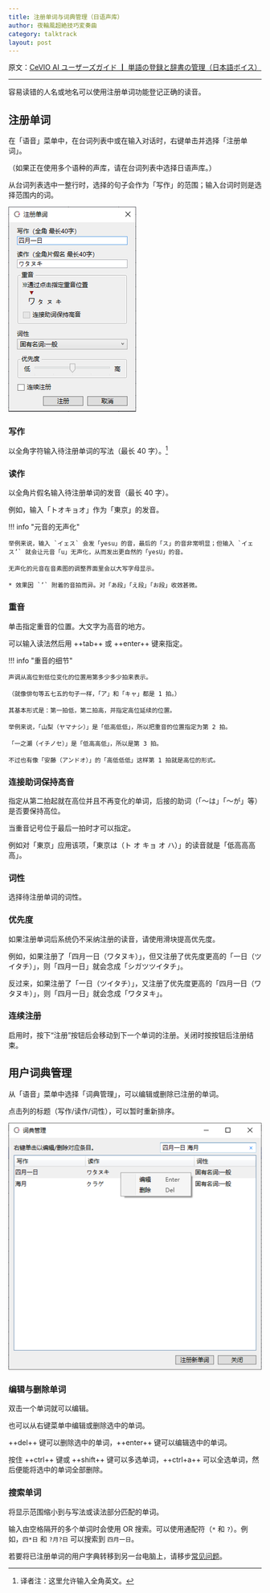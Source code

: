```yaml
---
title: 注册单词与词典管理（日语声库）
author: 夜輪風超絶技巧変奏曲
category: talktrack
layout: post
---
```

原文：[CeVIO AI ユーザーズガイド ┃ 単語の登録と辞書の管理（日本語ボイス）](https://cevio.jp/guide/cevio_ai/talktrack/talk_06/)

---

容易读错的人名或地名可以使用注册单词功能登记正确的读音。

## 注册单词

在「语音」菜单中，在台词列表中或在输入对话时，右键单击并选择「注册单词」。

（如果正在使用多个语种的声库，请在台词列表中选择日语声库。）

从台词列表选中一整行时，选择的句子会作为「写作」的范围；输入台词时则是选择范围内的词。

![register word](images/talk_06_1.png)

### 写作

以全角字符输入待注册单词的写法（最长 40 字）。[^1]

### 读作

以全角片假名输入待注册单词的发音（最长 40 字）。

例如，输入「トオキョオ」作为「東京」的发音。

!!! info "元音的无声化"

    举例来说，输入 `イェス` 会发「yesu」的音，最后的「ス」的音非常明显；但输入 `イェス’` 就会让元音「u」无声化，从而发出更自然的「yesU」的音。

    无声化的元音在音素图的调整界面里会以大写字母显示。

    * 效果因 `’` 附着的音拍而异。对「あ段」「え段」「お段」收效甚微。

### 重音

单击指定重音的位置。大文字为高音的地方。

可以输入读法然后用 ++tab++ 或 ++enter++ 键来指定。

!!! info "重音的细节"

    声调从高位到低位变化的位置用第多少多少拍来表示。

    （就像俳句等五七五的句子一样，「ア」和「キャ」都是 1 拍。）

    其基本形式是：第一拍低，第二拍高，并指定高位延续的位置。

    举例来说，「山梨（ヤマナシ）」是「低高低低」，所以把重音的位置指定为第 2 拍。

    「一之瀬（イチノセ）」是「低高高低」，所以是第 3 拍。

    不过也有像「安藤（アンドオ）」的「高低低低」这样第 1 拍就是高位的形式。

### 连接助词保持高音

指定从第二拍起就在高位并且不再变化的单词，后接的助词（「～は」「～が」等）是否要保持高位。

当重音记号位于最后一拍时才可以指定。

例如对「東京」应用该项，「東京は（ト オ キョ オ ハ）」的读音就是「低高高高高」。

### 词性

选择待注册单词的词性。

### 优先度

如果注册单词后系统仍不采纳注册的读音，请使用滑块提高优先度。

例如，如果注册了「四月一日（ワタヌキ）」，但又注册了优先度更高的「一日（ツイタチ）」，则「四月一日」就会念成「シガツツイタチ」。

反过来，如果注册了「一日（ツイタチ）」，又注册了优先度更高的「四月一日（ワタヌキ）」，则「四月一日」就会念成「ワタヌキ」。

### 连续注册

启用时，按下“注册”按钮后会移动到下一个单词的注册。关闭时按按钮后注册结束。

## 用户词典管理

从「语音」菜单中选择「词典管理」，可以编辑或删除已注册的单词。

点击列的标题（写作/读作/词性），可以暂时重新排序。

![manage user dict](images/talk_06_2.png)

### 编辑与删除单词

双击一个单词就可以编辑。

也可以从右键菜单中编辑或删除选中的单词。

++del++ 键可以删除选中的单词，++enter++ 键可以编辑选中的单词。

按住 ++ctrl++ 键或 ++shift++ 键可以多选单词，++ctrl+a++ 可以全选单词，然后便能将选中的单词全部删除。

### 搜索单词

将显示范围缩小到与写法或读法部分匹配的单词。

输入由空格隔开的多个单词时会使用 OR 搜索。可以使用通配符（`*` 和 `?`）。例如，`四*日` 和 `?月?日` 可以搜索到 `四月一日`。

若要将已注册单词的用户字典转移到另一台电脑上，请移步[常见问题](../faq/faq.md)。

[^1]:译者注：这里允许输入全角英文。
